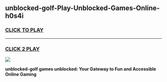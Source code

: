 
## unblocked-golf-Play-Unblocked-Games-Online-h0s4i
<h3>
<a href="https://premium76.site?title=unblocked-golf&ref=25A">CLICK TO PLAY</a></h3>
<hr>

<h3>
<a href="https://premium76.site?title=unblocked-golf&ref=25A">CLICK 2 PLAY</a>
  
</h3>

<a href="https://premium76.site?title=unblocked-golf&ref=25A"><img src="https://clearcache.store/games.png"></a>


**unblocked-golf games unblocked: Your Gateway to Fun and Accessible Online Gaming**

